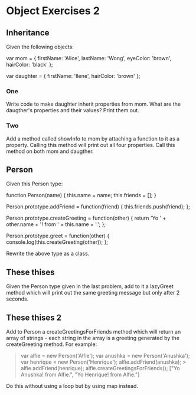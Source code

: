 # Object Exercises 2

## Inheritance

Given the following objects:

var mom = { 
     firstName: 'Alice', 
     lastName: 'Wong', 
     eyeColor: 'brown', 
     hairColor: 'black' 
}; 

var daughter = { 
     firstName: 'Ilene', 
     hairColor: 'brown' 
};

### One

Write code to make daughter inherit properties from mom. What are the daugther's properties and their values? Print them out.

### Two

Add a method called showInfo to mom by attaching a function to it as a property. Calling this method will print out all four properties. Call this method on both mom and daugther.

## Person

Given this Person type:

function Person(name) { 
     this.name = name; 
     this.friends = []; 
} 

Person.prototype.addFriend = function(friend) { 
     this.friends.push(friend); 
}; 

Person.prototype.createGreeting = function(other) { 
     return 'Yo ' + other.name + '! from ' + this.name + '.'; 
};

Person.prototype.greet = function(other) {
     console.log(this.createGreeting(other)); 
};

Rewrite the above type as a class.

## These thises

Given the Person type given in the last problem, add to it a lazyGreet method which will print out the same greeting message but only after 2 seconds.

## These thises 2

Add to Person a createGreetingsForFriends method which will return an array of strings - each string in the array is a greeting generated by the createGreeting method. For example:

> var alfie = new Person('Alfie'); 
> var anushka = new Person('Anushka'); 
> var henrique = new Person('Henrique'); 
> alfie.addFriend(anushka); > alfie.addFriend(henrique); 
> alfie.createGreetingsForFriends(); 
["Yo Anushka! from Alfie.", "Yo Henrique! from Alfie."]

Do this without using a loop but by using map instead.